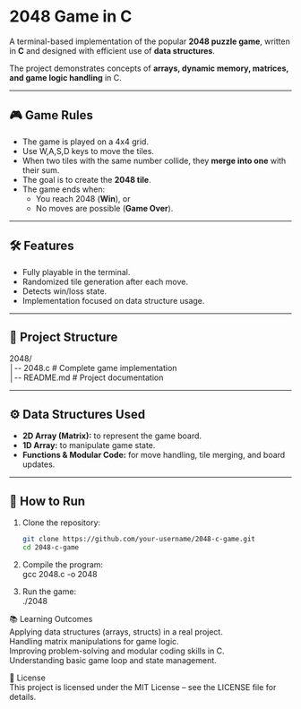# 2048 Game in C

A terminal-based implementation of the popular **2048 puzzle game**, written in **C** and designed with efficient use of **data structures**.  

The project demonstrates concepts of **arrays, dynamic memory, matrices, and game logic handling** in C.

---

## 🎮 Game Rules
- The game is played on a 4x4 grid.
- Use W,A,S,D keys to move the tiles.
- When two tiles with the same number collide, they **merge into one** with their sum.
- The goal is to create the **2048 tile**.
- The game ends when:
  - You reach 2048 (**Win**), or  
  - No moves are possible (**Game Over**).

---

## 🛠 Features
- Fully playable in the terminal.
- Randomized tile generation after each move.
- Detects win/loss state.
- Implementation focused on data structure usage.

---

## 📂 Project Structure
2048/<br>
│-- 2048.c # Complete game implementation<br>
│-- README.md # Project documentation<br>

---

## ⚙️ Data Structures Used
- **2D Array (Matrix):** to represent the game board.
- **1D Array:** to manipulate game state.
- **Functions & Modular Code:** for move handling, tile merging, and board updates.

---

## 🚀 How to Run
1. Clone the repository:
   ```bash
   git clone https://github.com/your-username/2048-c-game.git
   cd 2048-c-game

2. Compile the program: <br>
gcc 2048.c -o 2048

3. Run the game:<br>
./2048

📚 Learning Outcomes <br>
Applying data structures (arrays, structs) in a real project. <br>
Handling matrix manipulations for game logic.<br>
Improving problem-solving and modular coding skills in C.<br>
Understanding basic game loop and state management.<br>

📄 License<br>
This project is licensed under the MIT License – see the LICENSE
 file for details.

